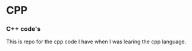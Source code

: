 # CPP
<h3>C++ code's</h3>
<p>This is repo for the cpp code I have when I was learing the cpp language.</p>
